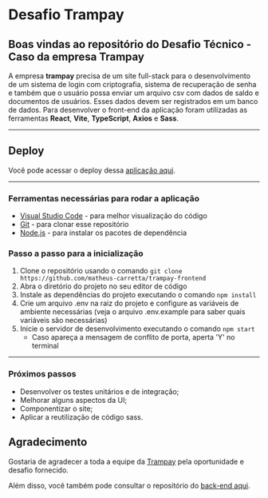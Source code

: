 # Desafio Trampay

## Boas vindas ao repositório do Desafio Técnico - Caso da empresa Trampay

A empresa **trampay** precisa de um site full-stack para o desenvolvimento de um sistema de login com criptografia, sistema de recuperação de senha e também que o usuário possa enviar um arquivo csv com dados de saldo e documentos de usuários. Esses dados devem ser registrados em um banco de dados. Para desenvolver o front-end da aplicação foram utilizadas as ferramentas **React**, **Vite**, **TypeScript**, **Axios** e **Sass**.

---

## Deploy
Você pode acessar o deploy dessa [aplicação aqui](https://trampay-frontend.onrender.com/).

----

### Ferramentas necessárias para rodar a aplicação

- [Visual Studio Code](https://code.visualstudio.com/download) - para melhor visualização do código
- [Git](https://git-scm.com/downloads) - para clonar esse repositório
- [Node.js](https://nodejs.org/en/download/) - para instalar os pacotes de dependência


### Passo a passo para a inicialização

1. Clone o repositório usando o comando ` git clone https://github.com/matheus-carretta/trampay-frontend `
2. Abra o diretório do projeto no seu editor de código
3. Instale as dependências do projeto executando o comando `npm install`
4. Crie um arquivo .env na raiz do projeto e configure as variáveis de ambiente necessárias (veja o arquivo .env.example para saber quais variáveis são necessárias)
5. Inicie o servidor de desenvolvimento executando o comando `npm start`
   - Caso apareça a mensagem de conflito de porta, aperta 'Y' no terminal


---
### Próximos passos

- Desenvolver os testes unitários e de integração;
- Melhorar alguns aspectos da UI;
- Componentizar o site;
- Aplicar a reutilização de código sass.

## Agradecimento
Gostaria de agradecer a toda a equipe da [Trampay](https://trampay.com/) pela oportunidade e desafio fornecido.

Além disso, você também pode consultar o repositório do [back-end aqui](https://github.com/matheus-carretta/trampay-backend).